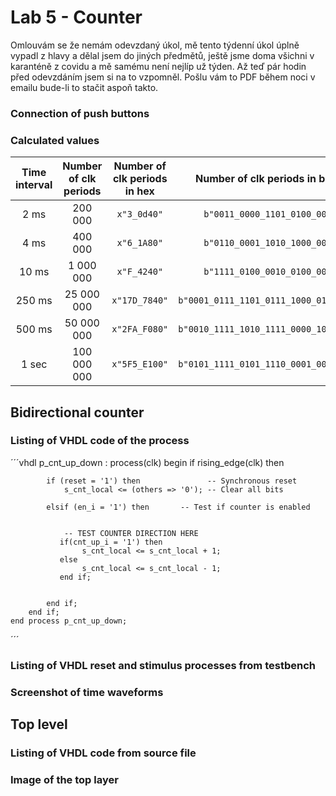 # Lab 5 - Counter

Omlouvám se že nemám odevzdaný úkol, mě tento týdenní úkol úplně vypadl z hlavy a dělal jsem do jiných předmětů, ještě jsme doma všichni v karanténě z covidu a mě samému není nejlíp už týden. Až teď pár hodin před odevzdáním jsem si na to vzpomněl. Pošlu vám to PDF během noci v emailu bude-li to stačit aspoň takto.

### Connection of push buttons

### Calculated values
   | **Time interval** | **Number of clk periods** | **Number of clk periods in hex** | **Number of clk periods in binary** |
   | :-: | :-: | :-: | :-: |
   | 2&nbsp;ms | 200 000 | `x"3_0d40"` | `b"0011_0000_1101_0100_0000"` |
   | 4&nbsp;ms | 400 000 | `x"6_1A80"` | `b"0110_0001_1010_1000_0000"` |
   | 10&nbsp;ms | 1 000 000 | `x"F_4240"` | `b"1111_0100_0010_0100_0000"` |
   | 250&nbsp;ms | 25 000 000 | `x"17D_7840"` | `b"0001_0111_1101_0111_1000_0100_0000"` |
   | 500&nbsp;ms | 50 000 000 | `x"2FA_F080"` | `b"0010_1111_1010_1111_0000_1000_0000"` |
   | 1&nbsp;sec | 100 000 000 | `x"5F5_E100"` | `b"0101_1111_0101_1110_0001_0000_0000"` |

## Bidirectional counter

### Listing of VHDL code of the process
´´´vhdl
    p_cnt_up_down : process(clk)
    begin
        if rising_edge(clk) then
        
            if (reset = '1') then               -- Synchronous reset
                s_cnt_local <= (others => '0'); -- Clear all bits

            elsif (en_i = '1') then       -- Test if counter is enabled


                -- TEST COUNTER DIRECTION HERE
               if(cnt_up_i = '1') then
                    s_cnt_local <= s_cnt_local + 1;
               else
                    s_cnt_local <= s_cnt_local - 1;
               end if;


            end if;
        end if;
    end process p_cnt_up_down;
´´´

### Listing of VHDL reset and stimulus processes from testbench

### Screenshot of time waveforms

## Top level

### Listing of VHDL code from source file

### Image of the top layer

